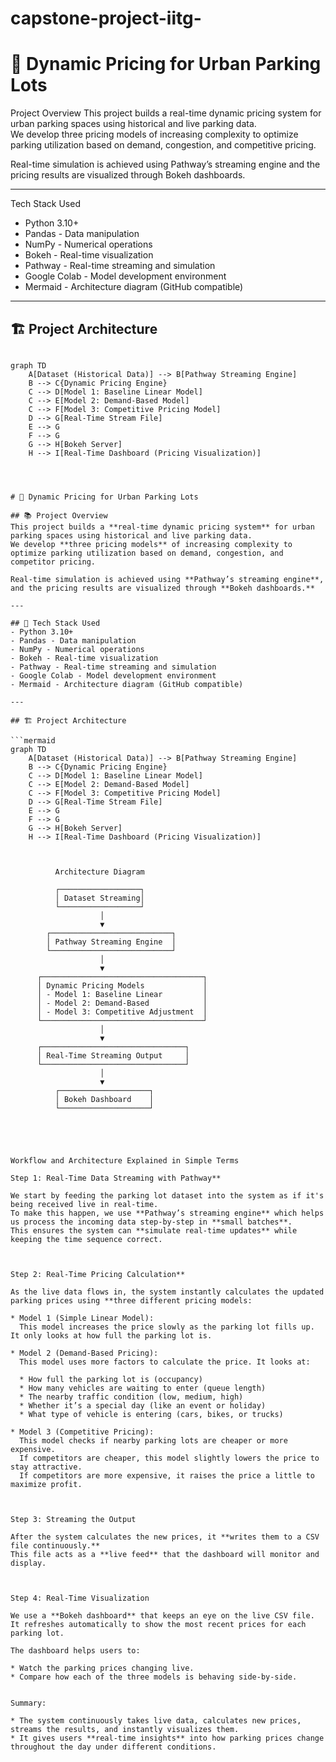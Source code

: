 # capstone-project-iitg-
# 🚗 Dynamic Pricing for Urban Parking Lots

Project Overview
This project builds a real-time dynamic pricing system for urban parking spaces using historical and live parking data.  
We develop three pricing models of increasing complexity to optimize parking utilization based on demand, congestion, and competitive pricing.

Real-time simulation is achieved using Pathway’s streaming engine and the pricing results are visualized through Bokeh dashboards.

---

Tech Stack Used
- Python 3.10+
- Pandas - Data manipulation
- NumPy - Numerical operations
- Bokeh - Real-time visualization
- Pathway - Real-time streaming and simulation
- Google Colab - Model development environment
- Mermaid - Architecture diagram (GitHub compatible)

---

## 🏗️ Project Architecture

```mermaid

graph TD
    A[Dataset (Historical Data)] --> B[Pathway Streaming Engine]
    B --> C{Dynamic Pricing Engine}
    C --> D[Model 1: Baseline Linear Model]
    C --> E[Model 2: Demand-Based Model]
    C --> F[Model 3: Competitive Pricing Model]
    D --> G[Real-Time Stream File]
    E --> G
    F --> G
    G --> H[Bokeh Server]
    H --> I[Real-Time Dashboard (Pricing Visualization)]




# 🚗 Dynamic Pricing for Urban Parking Lots

## 📚 Project Overview
This project builds a **real-time dynamic pricing system** for urban parking spaces using historical and live parking data.  
We develop **three pricing models** of increasing complexity to optimize parking utilization based on demand, congestion, and competitor pricing.

Real-time simulation is achieved using **Pathway’s streaming engine**, and the pricing results are visualized through **Bokeh dashboards.**

---

## 🚀 Tech Stack Used
- Python 3.10+
- Pandas - Data manipulation
- NumPy - Numerical operations
- Bokeh - Real-time visualization
- Pathway - Real-time streaming and simulation
- Google Colab - Model development environment
- Mermaid - Architecture diagram (GitHub compatible)

---

## 🏗️ Project Architecture

```mermaid
graph TD
    A[Dataset (Historical Data)] --> B[Pathway Streaming Engine]
    B --> C{Dynamic Pricing Engine}
    C --> D[Model 1: Baseline Linear Model]
    C --> E[Model 2: Demand-Based Model]
    C --> F[Model 3: Competitive Pricing Model]
    D --> G[Real-Time Stream File]
    E --> G
    F --> G
    G --> H[Bokeh Server]
    H --> I[Real-Time Dashboard (Pricing Visualization)]



          Architecture Diagram

          ┌──────────────────┐
          │ Dataset Streaming│
          └──────────────────┘
                    │
                    ▼
        ┌───────────────────────────┐
        │ Pathway Streaming Engine  │
        └───────────────────────────┘
                    │
                    ▼
      ┌────────────────────────────────────┐
      │ Dynamic Pricing Models             │
      │ - Model 1: Baseline Linear         │
      │ - Model 2: Demand-Based            │
      │ - Model 3: Competitive Adjustment  │
      └────────────────────────────────────┘
                    │
                    ▼
      ┌────────────────────────────────┐
      │ Real-Time Streaming Output     │
      └────────────────────────────────┘
                    │
                    ▼
          ┌────────────────────┐
          │ Bokeh Dashboard    │
          └────────────────────┘





Workflow and Architecture Explained in Simple Terms

Step 1: Real-Time Data Streaming with Pathway**

We start by feeding the parking lot dataset into the system as if it's being received live in real-time.
To make this happen, we use **Pathway’s streaming engine** which helps us process the incoming data step-by-step in **small batches**.
This ensures the system can **simulate real-time updates** while keeping the time sequence correct.



Step 2: Real-Time Pricing Calculation**

As the live data flows in, the system instantly calculates the updated parking prices using **three different pricing models:

* Model 1 (Simple Linear Model):
  This model increases the price slowly as the parking lot fills up. It only looks at how full the parking lot is.

* Model 2 (Demand-Based Pricing):
  This model uses more factors to calculate the price. It looks at:

  * How full the parking lot is (occupancy)
  * How many vehicles are waiting to enter (queue length)
  * The nearby traffic condition (low, medium, high)
  * Whether it’s a special day (like an event or holiday)
  * What type of vehicle is entering (cars, bikes, or trucks)

* Model 3 (Competitive Pricing):
  This model checks if nearby parking lots are cheaper or more expensive.
  If competitors are cheaper, this model slightly lowers the price to stay attractive.
  If competitors are more expensive, it raises the price a little to maximize profit.



Step 3: Streaming the Output

After the system calculates the new prices, it **writes them to a CSV file continuously.**
This file acts as a **live feed** that the dashboard will monitor and display.



Step 4: Real-Time Visualization

We use a **Bokeh dashboard** that keeps an eye on the live CSV file.
It refreshes automatically to show the most recent prices for each parking lot.

The dashboard helps users to:

* Watch the parking prices changing live.
* Compare how each of the three models is behaving side-by-side.


Summary:

* The system continuously takes live data, calculates new prices, streams the results, and instantly visualizes them.
* It gives users **real-time insights** into how parking prices change throughout the day under different conditions.
